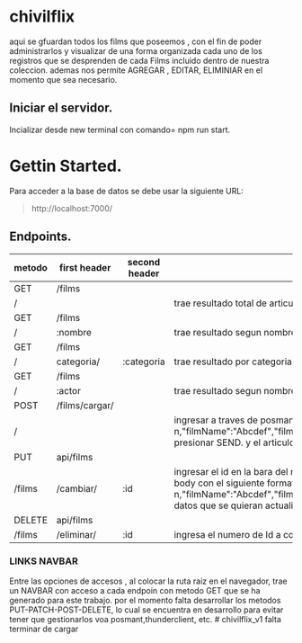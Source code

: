 # chivilflix

aqui se gfuardan todos los films que poseemos , con el fin de poder administrarlos y visualizar de una forma organizada cada uno de los registros que se desprenden de cada Films incluido dentro de nuestra coleccion.
ademas nos permite AGREGAR , EDITAR, ELIMINIAR  en el momento que sea necesario.
## Iniciar el servidor.
Incializar desde new terminal con comando=  npm run  start.


# Gettin Started.

Para acceder a la base de datos  se debe usar la siguiente URL:

> http://localhost:7000/


## Endpoints.


metodo|first header | second header | :parameters | detalle
------|-------|---------------|------------|----------
GET  |/films
/       |                |            |   trae resultado  total de articulos en almacen.
GET  |/films
/        |  :nombre      |             |  trae resultado segun nombre parcial o  total de la pelicula .
GET  |/films
/        |  categoria/   | :categoria   |  trae resultado por categoria  de apto edad .
GET  |/films
/        |  :actor      |              | trae resultado segun nombre parcial o  total de actores en el reparto.
POST  |/films/cargar/
/       |                |            | ingresar a traves de posmant // thunder , options: POST  ingresar la ruta , definir opcion JSON  -- RAW  y colocar en el body: {"id": n,"filmName":"Abcdef","filmImage":xxx,"categoria":"Asgdefcewa","genero":"Asgdefcewa","resumen":"Asgdefcewa","duracion":"Asgdefcewa","actores":"Asgdefcewa"}.luego presionar SEND. y el articulo sera creado en la base mongoDB.
PUT | api/films
/films   |/cambiar/   |  :id      |ingresar el id  en la bara del navegador  seguido de la ruta  e ingresar a traves de posmant // thunder , options: PUT  ingresar la ruta , definir opcion JSON  -- RAW  y colocar en el body con el siguiente formato: {"id": n,"filmName":"Abcdef","filmImage":xxx,"categoria":"Asgdefcewa","genero":"Asgdefcewa","resumen":"Asgdefcewa","duracion":"Asgdefcewa","actores":"Asgdefcewa"}. los datos que se quieran actualizar . luego presionar SEND. y el articulo se actualizaran los datos ingresados en la base mongoDB.
DELETE|api/films
/films | /eliminar/ |  :id  | ingresa el numero de Id  a continuacion de la ruta marcada en el navegador  de posmant // thunder , options: DELETE,  luego presiona "SEND".

### LINKS NAVBAR

Entre las opciones de accesos , al colocar la ruta raiz en el navegador, trae un NAVBAR  con acceso a cada endpoin con metodo GET que se ha generado  para este trabajo. por el momento falta desarrollar los metodos PUT-PATCH-POST-DELETE, lo cual se encuentra en desarrollo para evitar tener que gestionarlos voa posmant,thunderclient, etc.
#   c h i v i l f l i x _ v 1 
 
 falta terminar de cargar 
